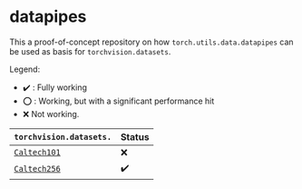 # datapipes

This a proof-of-concept repository on how `torch.utils.data.datapipes` can be used as basis for `torchvision.datasets`.

Legend:

- :heavy_check_mark: : Fully working
- :o: : Working, but with a significant performance hit
- :x: Not working.

| `torchvision.datasets.`     | Status             |
|:----------------------------|--------------------|
| [`Caltech101`](caltech101/) | :x:                |
| [`Caltech256`](caltech256/) | :heavy_check_mark: |
